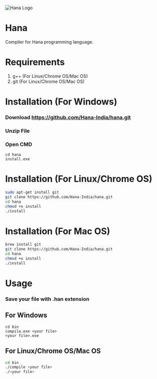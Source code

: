 ![ Hana Logo ](https://github.com/Hana-India/hanaindia.github.io/blob/master/hana.jpg)
# Hana
Compiler for Hana programming language.
# Requirements
1. g++ (For Linux/Chrome OS/Mac OS)
2. git (For Linux/Chrome OS/Mac OS)

# Installation (For Windows)
### Download https://github.com/Hana-India/hana.git <br>
### Unzip File <br>
### Open CMD <br>
```batch
cd hana
install.exe
```

# Installation (For Linux/Chrome OS)
```bash
sudo apt-get install git
git clone https://github.com/Hana-India/hana.git
cd hana
chmod +x install
./install
```
# Installation (For Mac OS)
```bash
brew install git
git clone https://github.com/Hana-India/hana.git
cd hana
chmod +x install
./install
```

# Usage

### Save your file with .han extension
## For Windows
```batch
cd bin
compile.exe <your file>
<your file>.exe
```

## For Linux/Chrome OS/Mac OS
```bash
cd bin
./compile <your file>
./<your file>
```
